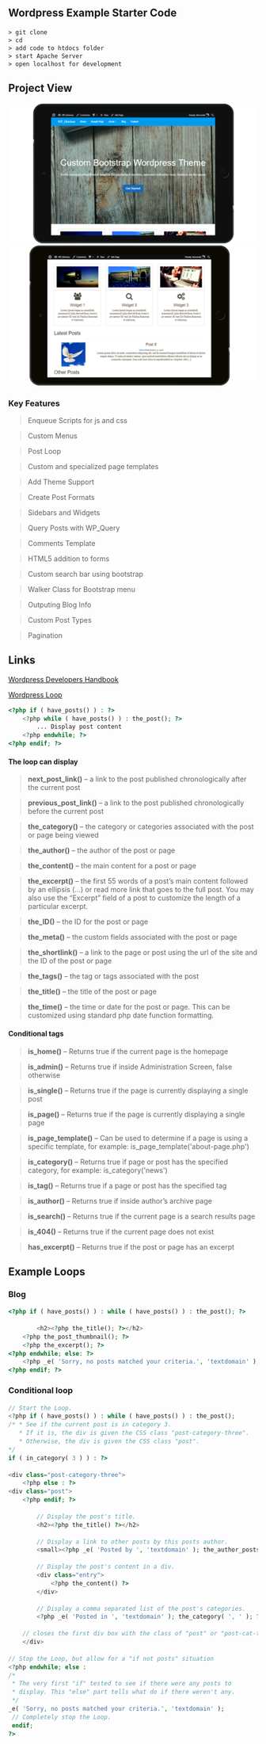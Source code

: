 ## Wordpress Example Starter Code

```
> git clone
> cd
> add code to htdocs folder
> start Apache Server
> open localhost for development
```

## Project View

![](./assets/img/previewb.png)
![](./assets/img/previewa.png)

### Key Features

> Enqueue Scripts for js and css

> Custom Menus

> Post Loop

> Custom and specialized page templates

> Add Theme Support

> Create Post Formats

> Sidebars and Widgets

> Query Posts with WP_Query

> Comments Template

> HTML5 addition to forms

> Custom search bar using bootstrap

> Walker Class for Bootstrap menu

> Outputing Blog Info

> Custom Post Types

> Pagination

## Links

[Wordpress Developers Handbook](https://developer.wordpress.org/themes/)

[Wordpress Loop](https://developer.wordpress.org/themes/basics/the-loop/)

```php
<?php if ( have_posts() ) : ?>
    <?php while ( have_posts() ) : the_post(); ?>
        ... Display post content
    <?php endwhile; ?>
<?php endif; ?>
```

#### The loop can display

> **next_post_link()** – a link to the post published chronologically after the current post

> **previous_post_link()** – a link to the post published chronologically before the current post

> **the_category()** – the category or categories associated with the post or page being viewed

> **the_author()** – the author of the post or page

> **the_content()** – the main content for a post or page

> **the_excerpt()** – the first 55 words of a post’s main content followed by an ellipsis (…) or read more link that goes to the full post. You may also use the “Excerpt” field of a post to customize the length of a particular excerpt.

> **the_ID()** – the ID for the post or page

> **the_meta()** – the custom fields associated with the post or page

> **the_shortlink()** – a link to the page or post using the url of the site and the ID of the post or page

> **the_tags()** – the tag or tags associated with the post

> **the_title()** – the title of the post or page

> **the_time()** – the time or date for the post or page. This can be customized using standard php date function formatting.

#### Conditional tags

> **is_home()** – Returns true if the current page is the homepage

> **is_admin()** – Returns true if inside Administration Screen, false otherwise

> **is_single()** – Returns true if the page is currently displaying a single post

> **is_page()** – Returns true if the page is currently displaying a single page

> **is_page_template()** – Can be used to determine if a page is using a specific template, for example: is_page_template('about-page.php')

> **is_category()** – Returns true if page or post has the specified category, for example: is_category('news')

> **is_tag()** – Returns true if a page or post has the specified tag

> **is_author()** – Returns true if inside author’s archive page

> **is_search()** – Returns true if the current page is a search results page

> **is_404()** – Returns true if the current page does not exist

> **has_excerpt()** – Returns true if the post or page has an excerpt

## Example Loops

### Blog

```php
<?php if ( have_posts() ) : while ( have_posts() ) : the_post(); ?>

        <h2><?php the_title(); ?></h2>
    <?php the_post_thumbnail(); ?>
    <?php the_excerpt(); ?>
<?php endwhile; else: ?>
    <?php _e( 'Sorry, no posts matched your criteria.', 'textdomain' ); ?>
<?php endif; ?>
```

### Conditional loop

```php
// Start the Loop.
<?php if ( have_posts() ) : while ( have_posts() ) : the_post();
/* * See if the current post is in category 3.
   * If it is, the div is given the CSS class "post-category-three".
   * Otherwise, the div is given the CSS class "post".
*/
if ( in_category( 3 ) ) : ?>

<div class="post-category-three">
    <?php else : ?>
<div class="post">
    <?php endif; ?>

        // Display the post's title.
        <h2><?php the_title() ?></h2>

        // Display a link to other posts by this posts author.
        <small><?php _e( 'Posted by ', 'textdomain' ); the_author_posts_link() ?></small>

        // Display the post's content in a div.
        <div class="entry">
            <?php the_content() ?>
        </div>

        // Display a comma separated list of the post's categories.
        <?php _e( 'Posted in ', 'textdomain' ); the_category( ', ' ); ?>

    // closes the first div box with the class of "post" or "post-cat-three"
    </div>

// Stop the Loop, but allow for a "if not posts" situation
<?php endwhile; else :
/*
 * The very first "if" tested to see if there were any posts to
 * display. This "else" part tells what do if there weren't any.
 */
_e( 'Sorry, no posts matched your criteria.', 'textdomain' );
 // Completely stop the Loop.
 endif;
?>
```
